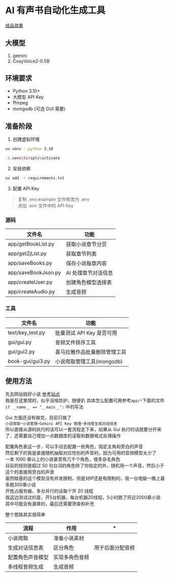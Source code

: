 # AI 有声书自动化生成工具

[成品效果](https://www.ximalaya.com/album/88023000)


## 大模型

1. gemini
2. CosyVoice2-0.5B

## 环境要求

-   Python 3.10+
-   大模型 API Key
-   ffmpeg
-   mongodb (可选 GUI 需要)

## 准备阶段

1. 创建虚拟环境

```bash
uv venv --python 3.10
```

```bash
.\.venv\Scripts\activate
```

2. 安装依赖

```bash
uv add -r requirements.txt
```

3. 配置 API Key

> 复制 .env.example 文件修改为 .env  
> 添加 .env 文件中的 API Key

### 源码

| 文件名              | 功能                |
| ------------------- | ------------------- |
| app/getBookList.py  | 获取小说章节分页    |
| app/getZjList.py    | 获取章节列表        |
| app/saveBooks.py    | 保存小说每章内容    |
| app/saveBookJson.py | AI 处理章节对话信息 |
| app/createUser.py   | 创建角色模型选择表  |
| app/createAudio.py  | 生成音频            |

### 工具

| 文件名           | 功能                         |
| ---------------- | ---------------------------- |
| text/key_test.py | 批量测试 API Key 是否可用    |
| gui/gui.py       | 音频文件排序工具             |
| gui/gui2.py      | 喜马拉雅作品批量删除管理工具 |
| book-gui/gui3.py | 小说爬取管理工具(mongodb)    |

## 使用方法

先去网站挑好小说 [参考站点](https://m.ilwxs.com/)  
我是在这里爬的，似乎没啥防护，随便扒
具体怎么配置可用参考`app/*`下面的文件
`if __name__ == "__main__":` 中的写法

Gui 方面还没有做完，目前只做了  
`小说爬取`-`小说管理`-`Gemini API Key 管理`-`多线程生成对话信息`  
所以直接从源码执行的话可以一套流程走下来，如果从
Gui 执行的话就要分开来了，还需要自己增加一点数据库的读取和数据格式处理操作

配置角色表这一步，可以手动去配置一些角色，指定主角和旁白的声音  
然后剩下的我是直接随机抽取对应性别的声音的，因为可用的音频模型太少了  
一本 1000 章以上的小说甚至有几千个角色，很多杂毛角色  
目前的规则是超过 50 句台词的角色除了你指定的外，随机用一个声音，然后小于这个的直接用旁白的声音  
虽然硅基的这个模型没有并发限制，但是对IP还是有限制的，我一台电脑一晚上最多跑300章小说  
开抢占服务器，多台并行的话每个开 20 线程  
我这边测试过的是，开5台机器，每台机器20线程，5小时跑了将近2000章小说  
其中可能会有漏章的，最后还需要筛查和补充

整个思路其实很简单

| 流程             | 作用           | \*               |
| ---------------- | -------------- | ---------------- |
| 小说爬取         | 准备小说素材   |                  |
| 生成对话信息表   | 区分角色       | 用于后面分配音频 |
| 配置角色声音模型 | 实现多角色音频 |                  |
| 多线程音频生成   | 生成音频       |                  |
